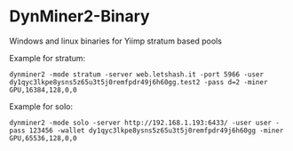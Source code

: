 # DynMiner2-Binary

Windows and linux binaries for Yiimp stratum based pools

Example for stratum:
```
dynminer2 -mode stratum -server web.letshash.it -port 5966 -user dy1qyc3lkpe8ysns5z65u3t5j0remfpdr49j6h60gg.test2 -pass d=2 -miner GPU,16384,128,0,0
```

Example for solo:
```
dynminer2 -mode solo -server http://192.168.1.193:6433/ -user user -pass 123456 -wallet dy1qyc3lkpe8ysns5z65u3t5j0remfpdr49j6h60gg -miner GPU,65536,128,0,0
```
